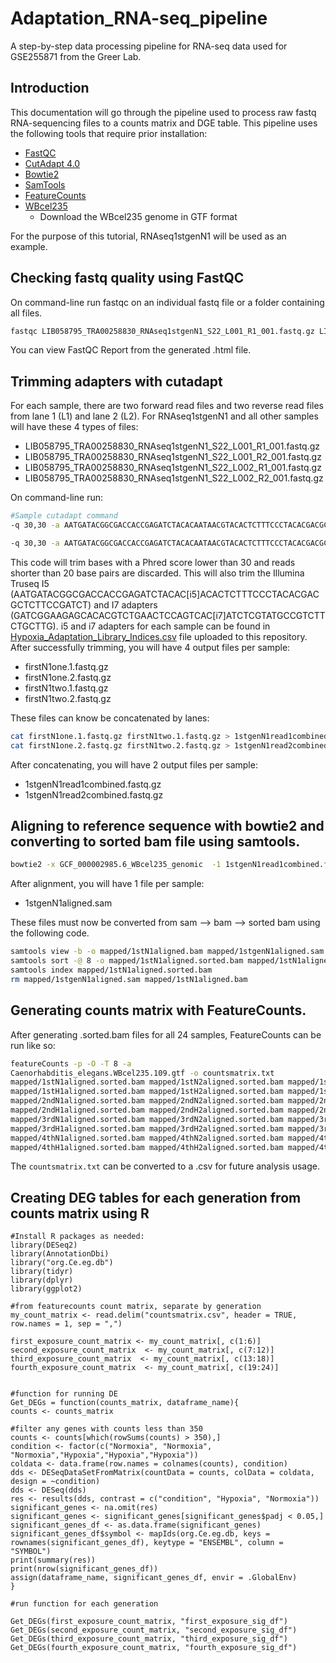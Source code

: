 # Adaptation_RNA-seq_pipeline
A step-by-step data processing pipeline for RNA-seq data used for GSE255871 from the Greer Lab. 

## Introduction
This documentation will go through the pipeline used to process raw fastq RNA-sequencing files to a counts matrix and DGE table. This pipeline uses the following tools that require prior installation: 
- [FastQC](https://www.bioinformatics.babraham.ac.uk/projects/fastqc/)
- [CutAdapt 4.0](https://cutadapt.readthedocs.io/en/stable/installation.html)
- [Bowtie2](https://bowtie-bio.sourceforge.net/bowtie2/index.shtml)
- [SamTools](https://github.com/samtools/samtools)
- [FeatureCounts](https://subread.sourceforge.net/featureCounts.html)
- [WBcel235](https://www.ncbi.nlm.nih.gov/datasets/genome/GCF_000002985.6/)
    - Download the WBcel235 genome in GTF format

For the purpose of this tutorial, RNAseq1stgenN1 will be used as an example. 

## Checking fastq quality using **FastQC**
On command-line run fastqc on an individual fastq file or a folder containing all files. 
```bash
fastqc LIB058795_TRA00258830_RNAseq1stgenN1_S22_L001_R1_001.fastq.gz LIB058795_TRA00258830_RNAseq1stgenN1_S22_L001_R2_002.fastq.gz LIB058795_TRA00258830_RNAseq1stgenN1_S22_L001_R1_001.fastq.gz LIB058795_TRA00258830_RNAseq1stgenN1_S22_L001_R2_002.fastq.gz 
```
You can view FastQC Report from the generated .html file.

## Trimming adapters with **cutadapt** 
For each sample, there are two forward read files and two reverse read files from lane 1 (L1) and lane 2 (L2). For RNAseq1stgenN1 and all other samples will have these 4 types of files:   
- LIB058795_TRA00258830_RNAseq1stgenN1_S22_L001_R1_001.fastq.gz 
- LIB058795_TRA00258830_RNAseq1stgenN1_S22_L001_R2_001.fastq.gz
- LIB058795_TRA00258830_RNAseq1stgenN1_S22_L002_R1_001.fastq.gz 
- LIB058795_TRA00258830_RNAseq1stgenN1_S22_L002_R2_001.fastq.gz

On command-line run: 
```bash
#Sample cutadapt command
-q 30,30 -a AATGATACGGCGACCACCGAGATCTACACAATAACGTACACTCTTTCCCTACACGACGCTCTTCCGATCT -A GATCGGAAGAGCACACGTCTGAACTCCAGTCACAATCGTTAATCTCGTATGCCGTCTTCTGCTTG -o firstN1one.1.fastq.gz -p firstN1one.2.fastq.gz LIB058795_TRA00258830_RNAseq1stgenN1_S22_L001_R1_001.fastq.gz LIB058795_TRA00258830_RNAseq1stgenN1_S22_L001_R2_001.fastq.gz 

-q 30,30 -a AATGATACGGCGACCACCGAGATCTACACAATAACGTACACTCTTTCCCTACACGACGCTCTTCCGATCT -A GATCGGAAGAGCACACGTCTGAACTCCAGTCACAATCGTTAATCTCGTATGCCGTCTTCTGCTTG -o firstN1two.1.fastq.gz -p firstN1two.2.fastq.gz LIB058795_TRA00258830_RNAseq1stgenN1_S22_L002_R1_001.fastq.gz LIB058795_TRA00258830_RNAseq1stgenN1_S22_L002_R2_001.fastq.gz
```
This code will trim bases with a Phred score lower than 30 and reads shorter than 20 base pairs are discarded. This will also trim the Illumina Truseq I5 (AATGATACGGCGACCACCGAGATCTACAC[i5]ACACTCTTTCCCTACACGACGCTCTTCCGATCT) and I7 adapters (GATCGGAAGAGCACACGTCTGAACTCCAGTCAC[i7]ATCTCGTATGCCGTCTTCTGCTTG). i5 and i7 adapters for each sample can be found in [Hypoxia_Adaptation_Library_Indices.csv](https://github.com/kathleenkim1/Adaptation_RNA-seq_pipeline/blob/main/Hypoxia_Adaptation_Library_Indices.csv) file uploaded to this repository.  
After successfully trimming, you will have 4 output files per sample: 
- firstN1one.1.fastq.gz  
- firstN1one.2.fastq.gz 
- firstN1two.1.fastq.gz 
- firstN1two.2.fastq.gz

These files can know be concatenated by lanes:
```bash
cat firstN1one.1.fastq.gz firstN1two.1.fastq.gz > 1stgenN1read1combined.fastq.gz 
cat firstN1one.2.fastq.gz firstN1two.2.fastq.gz > 1stgenN1read2combined.fastq.gz
```
After concatenating, you will have 2 output files per sample: 
- 1stgenN1read1combined.fastq.gz 
- 1stgenN1read2combined.fastq.gz

  
## Aligning to reference sequence with **bowtie2** and converting to sorted bam file using **samtools**.
```bash
bowtie2 -x GCF_000002985.6_WBcel235_genomic  -1 1stgenN1read1combined.fastq.gz -2 1stgenN1read2combined.fastq.gz -S mapped/1stgenN1aligned.sam --threads 8
```
After alignment, you will have 1 file per sample:
- 1stgenN1aligned.sam

These files must now be converted from sam --> bam --> sorted bam using the following code. 

```bash
samtools view -b -o mapped/1stN1aligned.bam mapped/1stgenN1aligned.sam
samtools sort -@ 8 -o mapped/1stN1aligned.sorted.bam mapped/1stN1aligned.bam
samtools index mapped/1stN1aligned.sorted.bam
rm mapped/1stgenN1aligned.sam mapped/1stN1aligned.bam
```

## Generating counts matrix with **FeatureCounts**.
After generating .sorted.bam files for all 24 samples, FeatureCounts can be run like so:
```bash
featureCounts -p -O -T 8 -a
Caenorhabditis_elegans.WBcel235.109.gtf -o countsmatrix.txt
mapped/1stN1aligned.sorted.bam mapped/1stN2aligned.sorted.bam mapped/1stN3aligned.sorted.bam 
mapped/1stH1aligned.sorted.bam mapped/1stH2aligned.sorted.bam mapped/1stH3aligned.sorted.bam 
mapped/2ndN1aligned.sorted.bam mapped/2ndN2aligned.sorted.bam mapped/2ndN3aligned.sorted.bam 
mapped/2ndH1aligned.sorted.bam mapped/2ndH2aligned.sorted.bam mapped/2ndH3aligned.sorted.bam
mapped/3rdN1aligned.sorted.bam mapped/3rdN2aligned.sorted.bam mapped/3rdN3aligned.sorted.bam 
mapped/3rdH1aligned.sorted.bam mapped/3rdH2aligned.sorted.bam mapped/3rdH3aligned.sorted.bam 
mapped/4thN1aligned.sorted.bam mapped/4thN2aligned.sorted.bam mapped/4thN3aligned.sorted.bam 
mapped/4thH1aligned.sorted.bam mapped/4thH2aligned.sorted.bam mapped/4thH3aligned.sorted.bam
```
The `countsmatrix.txt` can be converted to a .csv for future analysis usage.  

## Creating DEG tables for each generation from counts matrix using R

```{r}
#Install R packages as needed: 
library(DESeq2)
library(AnnotationDbi)
library("org.Ce.eg.db")
library(tidyr)
library(dplyr)
library(ggplot2)

#from featurecounts count matrix, separate by generation
my_count_matrix <- read.delim("countsmatrix.csv", header = TRUE, row.names = 1, sep = ",")

first_exposure_count_matrix <- my_count_matrix[, c(1:6)]
second_exposure_count_matrix  <- my_count_matrix[, c(7:12)]
third_exposure_count_matrix  <- my_count_matrix[, c(13:18)]
fourth_exposure_count_matrix  <- my_count_matrix[, c(19:24)]


#function for running DE 
Get_DEGs = function(counts_matrix, dataframe_name){
counts <- counts_matrix

#filter any genes with counts less than 350
counts <- counts[which(rowSums(counts) > 350),]
condition <- factor(c("Normoxia", "Normoxia", "Normoxia","Hypoxia","Hypoxia","Hypoxia"))
coldata <- data.frame(row.names = colnames(counts), condition)
dds <- DESeqDataSetFromMatrix(countData = counts, colData = coldata, design = ~condition)
dds <- DESeq(dds)
res <- results(dds, contrast = c("condition", "Hypoxia", "Normoxia"))
significant_genes <- na.omit(res)
significant_genes <- significant_genes[significant_genes$padj < 0.05,]
significant_genes_df <- as.data.frame(significant_genes)
significant_genes_df$symbol <- mapIds(org.Ce.eg.db, keys = rownames(significant_genes_df), keytype = "ENSEMBL", column = "SYMBOL")
print(summary(res))
print(nrow(significant_genes_df))
assign(dataframe_name, significant_genes_df, envir = .GlobalEnv)
}

#run function for each generation

Get_DEGs(first_exposure_count_matrix, "first_exposure_sig_df")
Get_DEGs(second_exposure_count_matrix, "second_exposure_sig_df")
Get_DEGs(third_exposure_count_matrix, "third_exposure_sig_df")
Get_DEGs(fourth_exposure_count_matrix, "fourth_exposure_sig_df")
```


